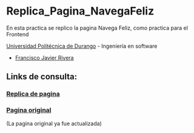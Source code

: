 # Replica_Pagina_NavegaFeliz
En esta practica se replico la pagina Navega Feliz, como practica para el Frontend

[Universidad Politécnica de Durango](http://www.unipolidgo.edu.mx/sitio/) - Ingeniería en software
- [Francisco Javier Rivera](https://github.com/MierderTheKat)

## Links de consulta:

### [Replica de pagina](https://mierderthekat.github.io/Replica_Pagina_WEB/)

### [Pagina original](https://browsehappy.com/?locale=es)

(La pagina original ya fue actualizada)

